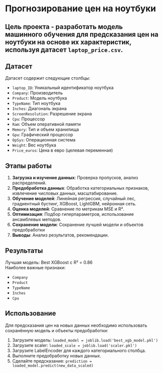 # Прогнозирование цен на ноутбуки

## Цель проекта - разработать модель машинного обучения для предсказания цен на ноутбуки на основе их характеристик, используя датасет `laptop_price.csv`.

## Датасет
Датасет содержит следующие столбцы:
- `laptop_ID`: Уникальный идентификатор ноутбука
- `Company`: Производитель
- `Product`: Модель ноутбука
- `TypeName`: Тип ноутбука
- `Inches`: Диагональ экрана
- `ScreenResolution`: Разрешение экрана
- `Cpu`: Процессор
- `Ram`: Объем оперативной памяти
- `Memory`: Тип и объем хранилища
- `Gpu`: Графический процессор
- `OpSys`: Операционная система
- `Weight`: Вес ноутбука
- `Price_euros`: Цена в евро (целевая переменная)

## Этапы работы
1. **Загрузка и изучение данных**: Проверка пропусков, анализ распределений.
2. **Предобработка данных**: Обработка категориальных признаков, извлечение числовых данных, масштабирование.
3. **Обучение моделей**: Линейная регрессия, случайный лес, градиентный бустинг, XGBoost, LightGBM, нейронная сеть.
4. **Оценка моделей**: Сравнение по метрикам MSE и R².
5. **Оптимизация**: Подбор гиперпараметров, использование ансамблевых методов.
6. **Сохранение модели**: Сохранение лучшей модели и объектов предобработки
7. **Выводы**: Анализ результатов, рекомендации.

## Результаты
Лучшая модель: Best XGBoost с R² = 0.86  
Наиболее важные признаки:
- `Company`
- `Product`
- `TypeName`
- `Inches`
- `Cpu`

## Использование
Для предсказания цен на новых данных необходимо использовать сохранённую модель и объекты предобработки:
1. Загрузите модель: `loaded_model = joblib.load('best_xgb_model.pkl')`
2. Загрузите scaler: `loaded_scale = joblib.load('scaler.pkl')`
3. Загрузите LabelEncoder для каждого категориального столбца.
4. Выполните предобработку новых данных.
5. Сделайте предсказание: `prediction = loaded_model.predict(new_data_scaled)`
